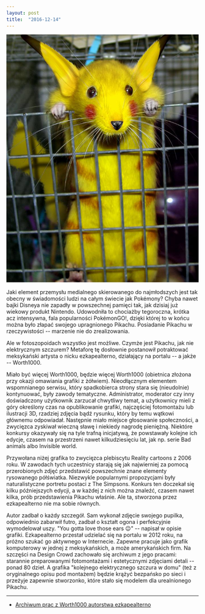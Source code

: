 ```yaml
---
layout: post
title:  "2016-12-14"
---
```


![](/assets/2016-12-14.jpg)

Jaki element przemysłu medialnego skierowanego do najmłodszych jest tak obecny w świadomości ludzi na całym świecie jak Pokémony? Chyba nawet bajki Disneya nie zapadły w powszechnej pamięci tak, jak dzisiaj już wiekowy produkt Nintendo. Udowodniła to chociażby tegoroczna, krótka acz intensywna, fala popularności PokémonGO!, dzięki której to w końcu można było złapać swojego upragnionego Pikachu. Posiadanie Pikachu w rzeczywistości -- marzenie nie do zrealizowania.

Ale w fotoszopoidach wszystko jest możliwe. Czymże jest Pikachu, jak nie elektrycznym szczurem? Metaforę tę dosłownie postanowił potraktować meksykański artysta o nicku ezkapealterno, działający na portalu -- a jakże -- Worth1000.

Miało być więcej Worth1000, będzie więcej Worth1000 (obietnica złożona przy okazji omawiania grafiki z żółwiem). Nieodłącznym elementem wspomnianego serwisu, który spadkobierca strony stara się (nieudolnie) kontynuować, były zawody tematyczne. Administrator, moderator czy inny doświadczony użytkownik zarzucał chwytliwy temat, a użytkownicy mieli z góry określony czas na opublikowanie grafiki, najczęściej fotomontażu lub ilustracji 3D, rzadziej zdjęcia bądź rysunku, który by temu wątkowi głównemu odpowiadał. Następnie miało miejsce głosowanie społeczności, a zwycięzca zyskiwał wieczną sławę i niekiedy nagrodę pieniężną. Niektóre konkursy okazywały się na tyle trafną inicjatywą, że powstawały kolejne ich edycje, czasem na przestrzeni nawet kilkudziesięciu lat, jak np. serie Bad animals albo Invisible world.

Przywołana niżej grafika to zwycięzca plebiscytu Reality cartoons z 2006 roku. W zawodach tych uczestnicy starają się jak najwierniej za pomocą przerobionych zdjęć przedstawić powszechnie znane elementy rysowanego półświatka. Niezwykle popularnymi propozycjami były naturalistyczne portretu postaci z The Simpsons. Konkurs ten doczekał się kilku późniejszych edycji, a w każdej z nich można znaleźć, czasem nawet kilka, prób przedstawienia Pikachu właśnie. Ale ta, stworzona przez ezkapealterno nie ma sobie równych.

Autor zadbał o każdy szczegół. Sam wykonał zdjęcie swojego pupilka, odpowiednio zabarwił futro, zadbał o kształt ogona i perfekcyjnie wymodelował uszy. "You gotta love those ears 😉" -- napisał w opisie grafiki. Ezkapealterno przestał udzielać się na portalu w 2012 roku, na próżno szukać go aktywnego w Internecie. Zapewne pracuje jako grafik komputerowy w jednej z meksykańskich, a może amerykańskich firm. Na szczęści na Design Crowd zachowało się archiwum z jego pracami: starannie preparowanymi fotomontażami i estetycznymi zdjęciami detali -- ponad 80 dzieł. A grafika "kolejnego elektrycznego szczura w domu" (też z oryginalnego opisu pod montażem) będzie krążyć bezpańsko po sieci i przeżyje zapewnie stworzonko, które stało się modelem dla urealnionego Pikachu.

-------
* [Archiwum prac z Worth1000 autorstwa ezkapealterno](https://www.designcrowd.com/designer/245164/ezkapealterno)
